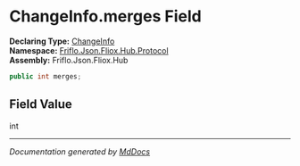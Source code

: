 ﻿<!--  
  <auto-generated>   
    The contents of this file were generated by a tool.  
    Changes to this file may be list if the file is regenerated  
  </auto-generated>   
-->

# ChangeInfo.merges Field

**Declaring Type:** [ChangeInfo](../index.md)  
**Namespace:** [Friflo.Json.Fliox.Hub.Protocol](../../index.md)  
**Assembly:** Friflo.Json.Fliox.Hub

```csharp
public int merges;
```

## Field Value

int

___

*Documentation generated by [MdDocs](https://github.com/ap0llo/mddocs)*
